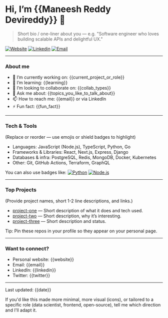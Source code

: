 # Hi, I’m {{Maneesh Reddy Devireddy}} 👋

> Short bio / one-liner about you — e.g. "Software engineer who loves building scalable APIs and delightful UX."

[![Website](https://img.shields.io/badge/website-%23FF6C37.svg?style=flat&logo=google-chrome&logoColor=white)]({{website}})
[![Linkedin](https://img.shields.io/badge/-LinkedIn-0A66C2?style=flat&logo=linkedin&logoColor=white)](https://www.linkedin.com/in/maneesh-reddy-devireddy/)
[![Email](https://img.shields.io/badge/-Email-D14836?style=flat&logo=gmail&logoColor=white)](mailto:maneeshreddyd2520@gmail.com)

---

### About me
- 🔭 I’m currently working on: {{current_project_or_role}}
- 🌱 I’m learning: {{learning}}
- 👯 I’m looking to collaborate on: {{collab_types}}
- 💬 Ask me about: {{topics_you_like_to_talk_about}}
- 📫 How to reach me: {{email}} or via LinkedIn
- ⚡ Fun fact: {{fun_fact}}

---

### Tech & Tools
(Replace or reorder — use emojis or shield badges to highlight)
- Languages: JavaScript (Node.js), TypeScript, Python, Go
- Frameworks & Libraries: React, Next.js, Express, Django
- Databases & infra: PostgreSQL, Redis, MongoDB, Docker, Kubernetes
- Other: Git, GitHub Actions, Terraform, GraphQL

You can also use badges like:
[![Python](https://img.shields.io/badge/-Python-3776AB?style=flat&logo=python&logoColor=white)](#) [![Node.js](https://img.shields.io/badge/-Node.js-339933?style=flat&logo=node.js&logoColor=white)](#)

---

### Top Projects
(Provide project names, short 1-2 line descriptions, and links.)

- [project-one](https://github.com/{{username}}/project-one) — Short description of what it does and tech used.
- [project-two](https://github.com/{{username}}/project-two) — Short description, why it’s interesting.
- [project-three](https://github.com/{{username}}/project-three) — Short description and status.

Tip: Pin these repos in your profile so they appear on your personal page.


---

### Want to connect?
- Personal website: {{website}}
- Email: {{email}}
- LinkedIn: {{linkedin}}
- Twitter: {{twitter}}

---

Last updated: <!--LAST-UPDATED--> {{date}}

If you'd like this made more minimal, more visual (icons), or tailored to a specific role (data scientist, frontend, open-source), tell me which direction and I'll adapt it.
